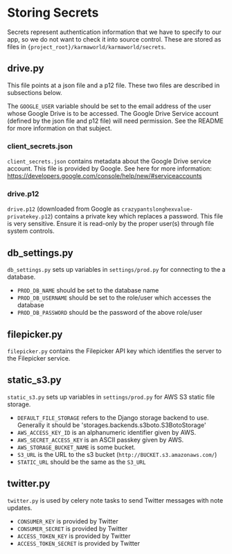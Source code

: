 # Storing Secrets

Secrets represent authentication information that we have to specify to our app,
so we do not want to check it into source control.  These are stored as files
in `{project_root}/karmaworld/karmaworld/secrets`.


## drive.py

This file points at a json file and a p12 file. These two files are described in
subsections below.

The `GOOGLE_USER` variable should be set to the email address of the user whose
Google Drive is to be accessed. The Google Drive Service account (defined by
the json file and p12 file) will need permission. See the README for more
information on that subject.

### client_secrets.json

`client_secrets.json` contains metadata about the Google Drive service account.
This file is provided by Google. See here for more information:
https://developers.google.com/console/help/new/#serviceaccounts

### drive.p12

`drive.p12` (downloaded from Google as `crazypantslonghexvalue-privatekey.p12`)
contains a private key which replaces a password. This file is very sensitive.
Ensure it is read-only by the proper user(s) through file system controls.

## db_settings.py

`db_settings.py` sets up variables in `settings/prod.py` for connecting to the
a database.

* `PROD_DB_NAME` should be set to the database name
* `PROD_DB_USERNAME` should be set to the role/user which accesses the database
* `PROD_DB_PASSWORD` should be the password of the above role/user

## filepicker.py

`filepicker.py` contains the Filepicker API key which identifies the server
to the Filepicker service.

## static_s3.py

`static_s3.py` sets up variables in `settings/prod.py` for AWS S3 static file
storage. 

* `DEFAULT_FILE_STORAGE` refers to the Django storage backend to use. Generally
    it should be 'storages.backends.s3boto.S3BotoStorage'
* `AWS_ACCESS_KEY_ID` is an alphanumeric identifier given by AWS.
* `AWS_SECRET_ACCESS_KEY` is an ASCII passkey given by AWS.
* `AWS_STORAGE_BUCKET_NAME` is some bucket.
* `S3_URL` is the URL to the s3 bucket (`http://BUCKET.s3.amazonaws.com/`)
* `STATIC_URL` should be the same as the `S3_URL`

## twitter.py

`twitter.py` is used by celery note tasks to send Twitter messages with note
updates.

* `CONSUMER_KEY` is provided by Twitter
* `CONSUMER_SECRET` is provided by Twitter
* `ACCESS_TOKEN_KEY` is provided by Twitter
* `ACCESS_TOKEN_SECRET` is provided by Twitter
